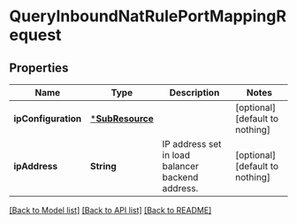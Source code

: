 # QueryInboundNatRulePortMappingRequest


## Properties
Name | Type | Description | Notes
------------ | ------------- | ------------- | -------------
**ipConfiguration** | [***SubResource**](SubResource.md) |  | [optional] [default to nothing]
**ipAddress** | **String** | IP address set in load balancer backend address. | [optional] [default to nothing]


[[Back to Model list]](../README.md#models) [[Back to API list]](../README.md#api-endpoints) [[Back to README]](../README.md)


